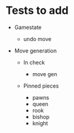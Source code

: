 # Tests to add

- Gamestate

  - undo move

- Move generation

  - In check

    - move gen

  - Pinned pieces
    - pawns
    - queen
    - rook
    - bishop
    - knight
